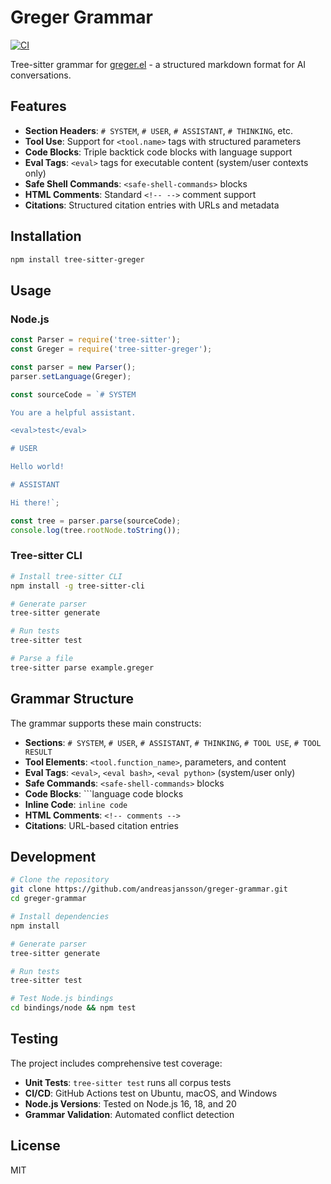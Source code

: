 # Greger Grammar

[![CI](https://github.com/andreasjansson/greger-grammar/actions/workflows/ci.yml/badge.svg)](https://github.com/andreasjansson/greger-grammar/actions/workflows/ci.yml)

Tree-sitter grammar for [greger.el](https://github.com/andreasjansson/greger.el) - a structured markdown format for AI conversations.

## Features

- **Section Headers**: `# SYSTEM`, `# USER`, `# ASSISTANT`, `# THINKING`, etc.
- **Tool Use**: Support for `<tool.name>` tags with structured parameters
- **Code Blocks**: Triple backtick code blocks with language support
- **Eval Tags**: `<eval>` tags for executable content (system/user contexts only)
- **Safe Shell Commands**: `<safe-shell-commands>` blocks
- **HTML Comments**: Standard `<!-- -->` comment support
- **Citations**: Structured citation entries with URLs and metadata

## Installation

```bash
npm install tree-sitter-greger
```

## Usage

### Node.js

```javascript
const Parser = require('tree-sitter');
const Greger = require('tree-sitter-greger');

const parser = new Parser();
parser.setLanguage(Greger);

const sourceCode = `# SYSTEM

You are a helpful assistant.

<eval>test</eval>

# USER

Hello world!

# ASSISTANT

Hi there!`;

const tree = parser.parse(sourceCode);
console.log(tree.rootNode.toString());
```

### Tree-sitter CLI

```bash
# Install tree-sitter CLI
npm install -g tree-sitter-cli

# Generate parser
tree-sitter generate

# Run tests
tree-sitter test

# Parse a file
tree-sitter parse example.greger
```

## Grammar Structure

The grammar supports these main constructs:

- **Sections**: `# SYSTEM`, `# USER`, `# ASSISTANT`, `# THINKING`, `# TOOL USE`, `# TOOL RESULT`
- **Tool Elements**: `<tool.function_name>`, parameters, and content
- **Eval Tags**: `<eval>`, `<eval bash>`, `<eval python>` (system/user only)
- **Safe Commands**: `<safe-shell-commands>` blocks
- **Code Blocks**: ```language code blocks
- **Inline Code**: `inline code`
- **HTML Comments**: `<!-- comments -->`
- **Citations**: URL-based citation entries

## Development

```bash
# Clone the repository
git clone https://github.com/andreasjansson/greger-grammar.git
cd greger-grammar

# Install dependencies
npm install

# Generate parser
tree-sitter generate

# Run tests
tree-sitter test

# Test Node.js bindings
cd bindings/node && npm test
```

## Testing

The project includes comprehensive test coverage:

- **Unit Tests**: `tree-sitter test` runs all corpus tests
- **CI/CD**: GitHub Actions test on Ubuntu, macOS, and Windows
- **Node.js Versions**: Tested on Node.js 16, 18, and 20
- **Grammar Validation**: Automated conflict detection

## License

MIT
